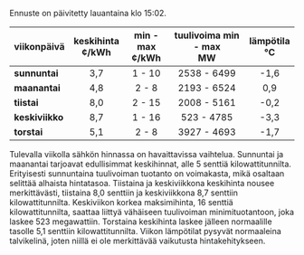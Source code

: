 Ennuste on päivitetty lauantaina klo 15:02.

| viikonpäivä  | keskihinta<br>¢/kWh | min - max<br>¢/kWh | tuulivoima min - max<br>MW | lämpötila<br>°C |
|:-------------|:----------------:|:----------------:|:-------------:|:-------------:|
| **sunnuntai** | 3,7 | 1 - 10 | 2538 - 6499 | -1,6 |
| **maanantai** | 4,8 | 2 - 8 | 2193 - 6524 | 0,9 |
| **tiistai**   | 8,0 | 2 - 15 | 2008 - 5161 | -0,2 |
| **keskiviikko** | 8,7 | 1 - 16 | 523 - 4785 | -3,3 |
| **torstai**   | 5,1 | 2 - 8 | 3927 - 4693 | -1,7 |

Tulevalla viikolla sähkön hinnassa on havaittavissa vaihtelua. Sunnuntai ja maanantai tarjoavat edullisimmat keskihinnat, alle 5 senttiä kilowattitunnilta. Erityisesti sunnuntaina tuulivoiman tuotanto on voimakasta, mikä osaltaan selittää alhaista hintatasoa. Tiistaina ja keskiviikkona keskihinta nousee merkittävästi, tiistaina 8,0 senttiin ja keskiviikkona 8,7 senttiin kilowattitunnilta. Keskiviikon korkea maksimihinta, 16 senttiä kilowattitunnilta, saattaa liittyä vähäiseen tuulivoiman minimituotantoon, joka laskee 523 megawattiin. Torstaina keskihinta laskee jälleen normaalille tasolle 5,1 senttiin kilowattitunnilta. Viikon lämpötilat pysyvät normaaleina talvikelinä, joten niillä ei ole merkittävää vaikutusta hintakehitykseen.